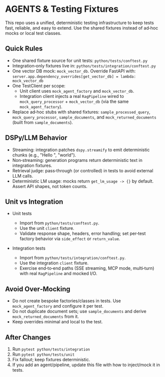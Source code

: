 # AGENTS & Testing Fixtures

This repo uses a unified, deterministic testing infrastructure to keep tests fast, reliable, and easy to extend. Use the shared fixtures instead of ad‑hoc mocks or local test classes.

## Quick Rules

- One shared fixture source for unit tests: `python/tests/conftest.py`
- Integration‑only fixtures live in: `python/tests/integration/conftest.py`
- One vector DB mock: `mock_vector_db`. Override FastAPI with:
  `server.app.dependency_overrides[get_vector_db] = lambda: mock_vector_db`
- One TestClient per scope:
  - Unit client uses `mock_agent_factory` and `mock_vector_db`.
  - Integration client injects a real `RagPipeline` wired to `mock_query_processor` + `mock_vector_db` (via the same `mock_agent_factory`).
- Replace ad‑hoc stubs with shared fixtures: `sample_processed_query`, `mock_query_processor`, `sample_documents`, and `mock_returned_documents` (built from `sample_documents`).

## DSPy/LLM Behavior

- Streaming: integration patches `dspy.streamify` to emit deterministic chunks (e.g., "Hello ", "world").
- Non‑streaming: generation programs return deterministic text in integration fixtures.
- Retrieval judge: pass‑through (or controlled) in tests to avoid external LLM calls.
- Deterministic LM usage: mocks return `get_lm_usage -> {}` by default. Assert API shapes, not token counts.

## Unit vs Integration

- Unit tests

  - Import from `python/tests/conftest.py`.
  - Use the unit `client` fixture.
  - Validate response shape, headers, error handling; set per‑test factory behavior via `side_effect` or `return_value`.

- Integration tests
  - Import from `python/tests/integration/conftest.py`.
  - Use the integration `client` fixture.
  - Exercise end‑to‑end paths (SSE streaming, MCP mode, multi‑turn) with real `RagPipeline` and mocked I/O.

## Avoid Over‑Mocking

- Do not create bespoke factories/classes in tests. Use `mock_agent_factory` and configure it per test.
- Do not duplicate document sets; use `sample_documents` and derive `mock_returned_documents` from it.
- Keep overrides minimal and local to the test.

## After Changes

1. Run `pytest python/tests/integration`
2. Run `pytest python/tests/unit`
3. Fix fallout; keep fixtures deterministic.
4. If you add an agent/pipeline, update this file with how to inject/mock it in tests.

